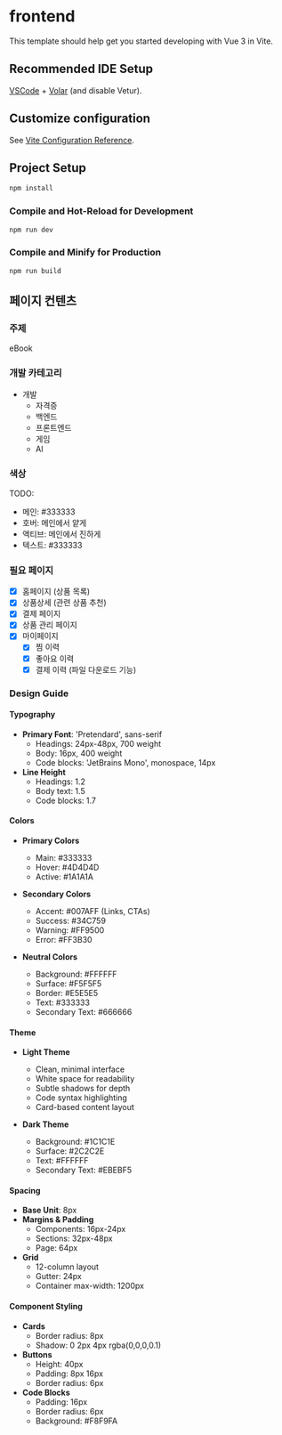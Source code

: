 # frontend

This template should help get you started developing with Vue 3 in Vite.

## Recommended IDE Setup

[VSCode](https://code.visualstudio.com/) + [Volar](https://marketplace.visualstudio.com/items?itemName=Vue.volar) (and disable Vetur).

## Customize configuration

See [Vite Configuration Reference](https://vite.dev/config/).

## Project Setup

```sh
npm install
```

### Compile and Hot-Reload for Development

```sh
npm run dev
```

### Compile and Minify for Production

```sh
npm run build
```



## 페이지 컨텐츠
### 주제
eBook

### 개발 카테고리
- 개발
  - 자격증
  - 백엔드
  - 프론트엔드
  - 게임
  - AI


### 색상
TODO:
- 메인: #333333
- 호버: 메인에서 얕게
- 액티브: 메인에서 진하게
- 텍스트: #333333

### 필요 페이지
- [x] 홈페이지 (상품 목록)
- [x] 상품상세 (관련 상품 추천)
- [x] 결제 페이지
- [x] 상품 관리 페이지
- [x] 마이페이지
  - [x] 찜 이력
  - [x] 좋아요 이력
  - [x] 결제 이력 (파일 다운로드 기능)
  
### Design Guide

#### Typography
- **Primary Font**: 'Pretendard', sans-serif
  - Headings: 24px-48px, 700 weight
  - Body: 16px, 400 weight
  - Code blocks: 'JetBrains Mono', monospace, 14px
- **Line Height**
  - Headings: 1.2
  - Body text: 1.5
  - Code blocks: 1.7

#### Colors
- **Primary Colors**
  - Main: #333333
  - Hover: #4D4D4D
  - Active: #1A1A1A
  
- **Secondary Colors**
  - Accent: #007AFF (Links, CTAs)
  - Success: #34C759
  - Warning: #FF9500
  - Error: #FF3B30

- **Neutral Colors**
  - Background: #FFFFFF
  - Surface: #F5F5F5
  - Border: #E5E5E5
  - Text: #333333
  - Secondary Text: #666666

#### Theme
- **Light Theme**
  - Clean, minimal interface
  - White space for readability
  - Subtle shadows for depth
  - Code syntax highlighting
  - Card-based content layout

- **Dark Theme**
  - Background: #1C1C1E
  - Surface: #2C2C2E
  - Text: #FFFFFF
  - Secondary Text: #EBEBF5

#### Spacing
- **Base Unit**: 8px
- **Margins & Padding**
  - Components: 16px-24px
  - Sections: 32px-48px
  - Page: 64px
- **Grid**
  - 12-column layout
  - Gutter: 24px
  - Container max-width: 1200px

#### Component Styling
- **Cards**
  - Border radius: 8px
  - Shadow: 0 2px 4px rgba(0,0,0,0.1)
- **Buttons**
  - Height: 40px
  - Padding: 8px 16px
  - Border radius: 6px
- **Code Blocks**
  - Padding: 16px
  - Border radius: 6px
  - Background: #F8F9FA
